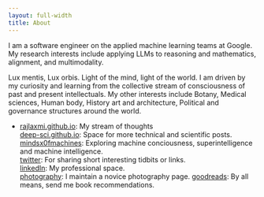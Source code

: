 ```yaml
---
layout: full-width
title: About
---
```


I am a software engineer on the applied machine learning teams at Google. My research interests include applying LLMs to reasoning and mathematics, alignment, and multimodality.

Lux mentis, Lux orbis. Light of the mind, light of the world.
I am driven by my curiosity and learning from the collective stream of consciousness of past and present intellectuals. My other interests include Botany, Medical sciences, Human body, History art and architecture, Political and governance structures around the world.  

- [rajlaxmi.github.io](https://rajlaxmi.github.io/): My stream of thoughts \
[deep-sci.github.io](https://deep-sci.github.io/): Space for more technical and scientific posts. \
[mindsx0fmachines](https://mindsx0fmachines.substack.com/): Exploring machine conciousness, superintelligence and machine intelligence. \
[twitter](https://twitter.com/rajlaxmisah): For sharing short interesting tidbits or links. \
[linkedIn](https://www.linkedin.com/in/rajlaxmi-a6b28942/): My professional space. \
[photography](https://www.instagram.com/raila.snapshots/): I maintain a novice photography page.
[goodreads](https://www.goodreads.com/user/show/28756394-raila): By all means, send me book recommendations.